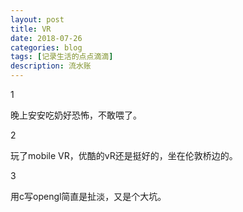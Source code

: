 ```yaml
---
layout: post
title: VR
date: 2018-07-26
categories: blog
tags: [记录生活的点点滴滴]
description: 流水账
---
```


1 

晚上安安吃奶好恐怖，不敢喂了。

2

玩了mobile VR，优酷的vR还是挺好的，坐在伦敦桥边的。

3

用c写opengl简直是扯淡，又是个大坑。






